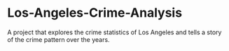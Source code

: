 # Los-Angeles-Crime-Analysis

A project that explores the crime statistics of Los Angeles and tells a story of the crime pattern over the years.